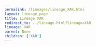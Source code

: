 ```yaml
---
permalink: /lineages/lineage_XAR.html
layout: lineage_page
title: Lineage XAR
redirect_to: ../lineage.html?lineage=XAR
lineage: XAR
parent: None
children: ['XAR']
---
```

